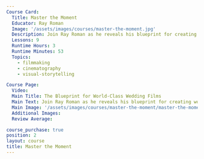 ```yaml
---
Course Card:
  Title: Master the Moment
  Educator: Ray Roman
  Image: '/assets/images/courses/master-the-moment.jpg'
  Description: Join Ray Roman as he reveals his blueprint for creating world-class wedding films, taking you through an entire wedding from start to finish.
  Lessons: 9
  Runtime Hours: 3
  Runtime Minutes: 53
  Topics:
    - filmmaking
    - cinematography
    - visual-storytelling

Course Page:
  Video:
  Main Title: The Blueprint for World-Class Wedding Films
  Main Text: Join Ray Roman as he reveals his blueprint for creating world-class wedding films, taking you through an entire wedding from start to finish.
  Main Image: '/assets/images/courses/master-the-moment/master-the-moment-main.jpg'
  Additional Images:
  Review Average:

course_purchase: true
position: 2
layout: course
title: Master the Moment
---
```


